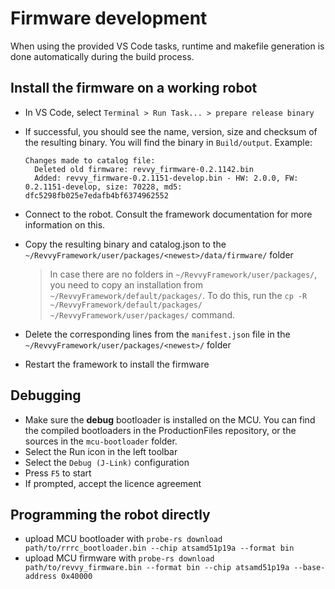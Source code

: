 Firmware development
====================

When using the provided VS Code tasks, runtime and makefile generation is done automatically during the build process.

Install the firmware on a working robot
---------------------------------------

- In VS Code, select `Terminal > Run Task... > prepare release binary`
- If successful, you should see the name, version, size and checksum of the resulting binary.
  You will find the binary in `Build/output`. Example:

  ```
  Changes made to catalog file:
    Deleted old firmware: revvy_firmware-0.2.1142.bin
    Added: revvy_firmware-0.2.1151-develop.bin - HW: 2.0.0, FW: 0.2.1151-develop, size: 70228, md5: dfc5298fb025e7edafb4bf6374962552
  ```

- Connect to the robot. Consult the framework documentation for more information on this.
- Copy the resulting binary and catalog.json to the `~/RevvyFramework/user/packages/<newest>/data/firmware/` folder
    > In case there are no folders in `~/RevvyFramework/user/packages/`, you need to copy an installation from `~/RevvyFramework/default/packages/`.
    > To do this, run the `cp -R ~/RevvyFramework/default/packages/ ~/RevvyFramework/user/packages/` command.
- Delete the corresponding lines from the `manifest.json` file in the `~/RevvyFramework/user/packages/<newest>/` folder
- Restart the framework to install the firmware

Debugging
---------

- Make sure the **debug** bootloader is installed on the MCU. You can find the compiled bootloaders
  in the ProductionFiles repository, or the sources in the `mcu-bootloader` folder.
- Select the Run icon in the left toolbar
- Select the `Debug (J-Link)` configuration
- Press `F5` to start
- If prompted, accept the licence agreement

Programming the robot directly
------------------------------

- upload MCU bootloader with `probe-rs download path/to/rrrc_bootloader.bin --chip atsamd51p19a --format bin`
- upload MCU firmware with `probe-rs download path/to/revvy_firmware.bin --format bin --chip atsamd51p19a --base-address 0x40000`
